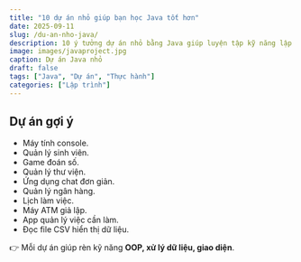 ```yaml
---
title: "10 dự án nhỏ giúp bạn học Java tốt hơn"
date: 2025-09-11
slug: /du-an-nho-java/
description: 10 ý tưởng dự án nhỏ bằng Java giúp luyện tập kỹ năng lập trình thực tế.
image: images/javaproject.jpg
caption: Dự án Java nhỏ
draft: false
tags: ["Java", "Dự án", "Thực hành"]
categories: ["Lập trình"]
---
```


## Dự án gợi ý
- Máy tính console.  
- Quản lý sinh viên.  
- Game đoán số.  
- Quản lý thư viện.  
- Ứng dụng chat đơn giản.  
- Quản lý ngân hàng.  
- Lịch làm việc.  
- Máy ATM giả lập.  
- App quản lý việc cần làm.  
- Đọc file CSV hiển thị dữ liệu.  

👉 Mỗi dự án giúp rèn kỹ năng **OOP, xử lý dữ liệu, giao diện**.